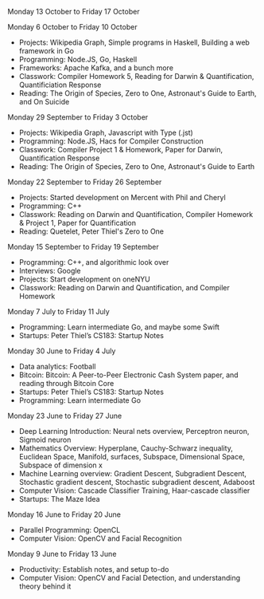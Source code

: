 Monday 13 October to Friday 17 October

Monday 6 October to Friday 10 October

- Projects: Wikipedia Graph, Simple programs in Haskell, Building a web framework in Go
- Programming: Node.JS, Go, Haskell
- Frameworks: Apache Kafka, and a bunch more
- Classwork: Compiler Homework 5, Reading for Darwin & Quantification, Quantificiation Response
- Reading: The Origin of Species, Zero to One, Astronaut's Guide to Earth, and On Suicide

Monday 29 September to Friday 3 October

- Projects: Wikipedia Graph, Javascript with Type (.jst)
- Programming: Node.JS, Hacs for Compiler Construction
- Classwork: Compiler Project 1 & Homework, Paper for Darwin, Quantification Response
- Reading: The Origin of Species, Zero to One, Astronaut's Guide to Earth

Monday 22 September to Friday 26 September

- Projects: Started development on Mercent with Phil and Cheryl
- Programming: C++
- Classwork: Reading on Darwin and Quantification, Compiler Homework & Project 1, Paper for Quantification
- Reading: Quetelet, Peter Thiel's Zero to One

Monday 15 September to Friday 19 September

- Programming: C++, and algorithmic look over
- Interviews: Google
- Projects: Start development on oneNYU
- Classwork: Reading on Darwin and Quantification, and Compiler Homework

Monday 7 July to Friday 11 July

- Programming: Learn intermediate Go, and maybe some Swift
- Startups: Peter Thiel’s CS183: Startup Notes

Monday 30 June to Friday 4 July

- Data analytics: Football
- Bitcoin: Bitcoin: A Peer-to-Peer Electronic Cash System paper, and reading through Bitcoin Core
- Startups: Peter Thiel’s CS183: Startup Notes
- Programming: Learn intermediate Go

Monday 23 June to Friday 27 June

- Deep Learning Introduction: Neural nets overview, Perceptron neuron, Sigmoid neuron
- Mathematics Overview: Hyperplane, Cauchy-Schwarz inequality, Euclidean Space, Manifold, surfaces, Subspace, Dimensional Space, Subspace of dimension x
- Machine Learning overview: Gradient Descent, Subgradient Descent, Stochastic gradient descent, Stochastic subgradient descent, Adaboost
- Computer Vision: Cascade Classifier Training, Haar-cascade classifier
- Startups: The Maze Idea

Monday 16 June to Friday 20 June

- Parallel Programming: OpenCL
- Computer Vision: OpenCV and Facial Recognition

Monday 9 June to Friday 13 June

- Productivity: Establish notes, and setup to-do
- Computer Vision: OpenCV and Facial Detection, and understanding theory behind it

